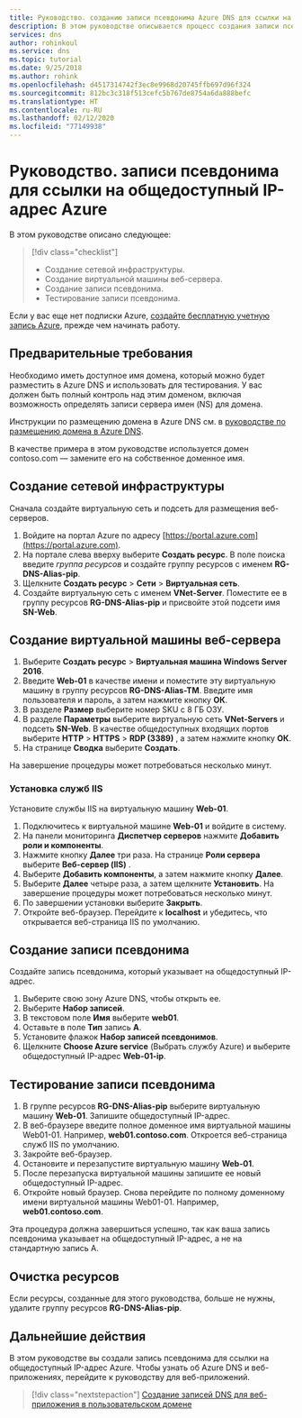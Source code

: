 ```yaml
---
title: Руководство. созданию записи псевдонима Azure DNS для ссылки на общедоступный IP-адрес Azure
description: В этом руководстве описывается процесс создания записи псевдонима Azure DNS для ссылки на общедоступный IP-адрес Azure.
services: dns
author: rohinkoul
ms.service: dns
ms.topic: tutorial
ms.date: 9/25/2018
ms.author: rohink
ms.openlocfilehash: d4517314742f3ec8e9968d20745ffb697d96f324
ms.sourcegitcommit: 812bc3c318f513cefc5b767de8754a6da888befc
ms.translationtype: HT
ms.contentlocale: ru-RU
ms.lasthandoff: 02/12/2020
ms.locfileid: "77149938"
---
```

# <a name="tutorial-configure-an-alias-record-to-refer-to-an-azure-public-ip-address"></a>Руководство. записи псевдонима для ссылки на общедоступный IP-адрес Azure 

В этом руководстве описано следующее:

> [!div class="checklist"]
> * Создание сетевой инфраструктуры.
> * Создание виртуальной машины веб-сервера.
> * Создание записи псевдонима.
> * Тестирование записи псевдонима.


Если у вас еще нет подписки Azure, [создайте бесплатную учетную запись Azure](https://azure.microsoft.com/free/?WT.mc_id=A261C142F), прежде чем начинать работу.

## <a name="prerequisites"></a>Предварительные требования
Необходимо иметь доступное имя домена, который можно будет разместить в Azure DNS и использовать для тестирования. У вас должен быть полный контроль над этим доменом, включая возможность определять записи сервера имен (NS) для домена.

Инструкции по размещению домена в Azure DNS см. в [руководстве по размещению домена в Azure DNS](dns-delegate-domain-azure-dns.md).

В качестве примера в этом руководстве используется домен contoso.com — замените его на собственное доменное имя.

## <a name="create-the-network-infrastructure"></a>Создание сетевой инфраструктуры
Сначала создайте виртуальную сеть и подсеть для размещения веб-серверов.
1. Войдите на портал Azure по адресу [https://portal.azure.com](https://portal.azure.com).
2. На портале слева вверху выберите **Создать ресурс**. В поле поиска введите *группа ресурсов* и создайте группу ресурсов с именем **RG-DNS-Alias-pip**.
3. Щелкните **Создать ресурс** > **Сети** > **Виртуальная сеть**.
4. Создайте виртуальную сеть с именем **VNet-Server**. Поместите ее в группу ресурсов **RG-DNS-Alias-pip** и присвойте этой подсети имя **SN-Web**.

## <a name="create-a-web-server-virtual-machine"></a>Создание виртуальной машины веб-сервера
1. Выберите **Создать ресурс** > **Виртуальная машина Windows Server 2016**.
2. Введите **Web-01** в качестве имени и поместите эту виртуальную машину в группу ресурсов **RG-DNS-Alias-TM**. Введите имя пользователя и пароль, а затем нажмите кнопку **ОК**.
3. В разделе **Размер** выберите номер SKU с 8 ГБ ОЗУ.
4. В разделе **Параметры** выберите виртуальную сеть **VNet-Servers** и подсеть **SN-Web**. В качестве общедоступных входящих портов выберите **HTTP** > **HTTPS** > **RDP (3389)** , а затем нажмите кнопку **ОК**.
5. На странице **Сводка** выберите **Создать**.

На завершение процедуры может потребоваться несколько минут.

### <a name="install-iis"></a>Установка служб IIS

Установите службы IIS на виртуальную машину **Web-01**.

1. Подключитесь к виртуальной машине **Web-01** и войдите в систему.
2. На панели мониторинга **Диспетчер серверов** нажмите **Добавить роли и компоненты**.
3. Нажмите кнопку **Далее** три раза. На странице **Роли сервера** выберите **Веб-сервер (IIS)** .
4. Выберите **Добавить компоненты**, а затем нажмите кнопку **Далее**.
5. Выберите **Далее** четыре раза, а затем щелкните **Установить**. На завершение процедуры может потребоваться несколько минут.
6. По завершении установки выберите **Закрыть**.
7. Откройте веб-браузер. Перейдите к **localhost** и убедитесь, что открывается веб-страница IIS по умолчанию.

## <a name="create-an-alias-record"></a>Создание записи псевдонима

Создайте запись псевдонима, который указывает на общедоступный IP-адрес.

1. Выберите свою зону Azure DNS, чтобы открыть ее.
2. Выберите **Набор записей**.
3. В текстовом поле **Имя** выберите **web01**.
4. Оставьте в поле **Тип** запись **A**.
5. Установите флажок **Набор записей псевдонимов**.
6. Щелкните **Choose Azure service** (Выбрать службу Azure) и выберите общедоступный IP-адрес **Web-01-ip**.

## <a name="test-the-alias-record"></a>Тестирование записи псевдонима

1. В группе ресурсов **RG-DNS-Alias-pip** выберите виртуальную машину **Web-01**. Запишите общедоступный IP-адрес.
1. В веб-браузере введите полное доменное имя виртуальной машины Web01-01. Например, **web01.contoso.com**. Откроется веб-страница служб IIS по умолчанию.
2. Закройте веб-браузер.
3. Остановите и перезапустите виртуальную машину **Web-01**.
4. После перезапуска виртуальной машины запишите ее новый общедоступный IP-адрес.
5. Откройте новый браузер. Снова перейдите по полному доменному имени виртуальной машины Web01-01. Например, **web01.contoso.com**.

Эта процедура должна завершиться успешно, так как ваша запись псевдонима указывает на общедоступный IP-адрес, а не на стандартную запись А.

## <a name="clean-up-resources"></a>Очистка ресурсов

Если ресурсы, созданные для этого руководства, больше не нужны, удалите группу ресурсов **RG-DNS-Alias-pip**.


## <a name="next-steps"></a>Дальнейшие действия

В этом руководстве вы создали запись псевдонима для ссылки на общедоступный IP-адрес Azure. Чтобы узнать об Azure DNS и веб-приложениях, перейдите к руководству для веб-приложений.

> [!div class="nextstepaction"]
> [Создание записей DNS для веб-приложения в пользовательском домене](./dns-web-sites-custom-domain.md)
